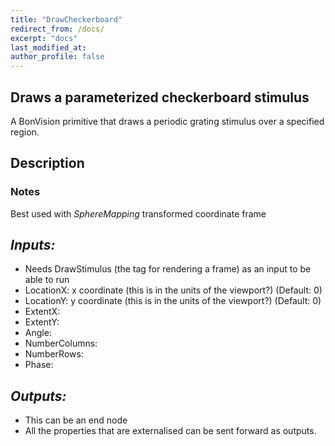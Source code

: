 ```yaml
---
title: "DrawCheckerboard"
redirect_from: /docs/
excerpt: "docs"
last_modified_at: 
author_profile: false
---
```


## Draws a parameterized checkerboard stimulus
A BonVision primitive that draws a periodic grating stimulus over a specified region. 

## Description

### Notes
Best used with _SphereMapping_ transformed coordinate frame

## _Inputs:_
* Needs DrawStimulus (the tag for rendering a frame) as an input to be able to run
* LocationX: x coordinate (this is in the units of the viewport?) (Default: 0)
* LocationY: y coordinate (this is in the units of the viewport?) (Default: 0)
* ExtentX:
* ExtentY:
* Angle: 
* NumberColumns:
* NumberRows:
* Phase:

## _Outputs:_
* This can be an end node
* All the properties that are externalised can be sent forward as outputs.